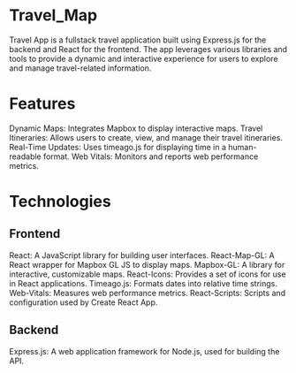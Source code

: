 # Travel_Map

Travel App is a fullstack travel application built using Express.js for the backend and React for the frontend. The app leverages various libraries and tools to provide a dynamic and interactive experience for users to explore and manage travel-related information.

# Features

Dynamic Maps: Integrates Mapbox to display interactive maps.
Travel Itineraries: Allows users to create, view, and manage their travel itineraries.
Real-Time Updates: Uses timeago.js for displaying time in a human-readable format.
Web Vitals: Monitors and reports web performance metrics.

# Technologies

## Frontend

React: A JavaScript library for building user interfaces.
React-Map-GL: A React wrapper for Mapbox GL JS to display maps.
Mapbox-GL: A library for interactive, customizable maps.
React-Icons: Provides a set of icons for use in React applications.
Timeago.js: Formats dates into relative time strings.
Web-Vitals: Measures web performance metrics.
React-Scripts: Scripts and configuration used by Create React App.

## Backend

Express.js: A web application framework for Node.js, used for building the API.
